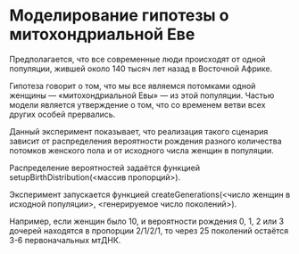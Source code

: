 # Моделирование гипотезы о митохондриальной Еве

Предполагается, что все современные люди происходят от одной популяции,
жившей около 140 тысяч лет назад в Восточной Африке. 

Гипотеза говорит о том, что мы все являемся потомками одной женщины — 
«митохондриальной Евы» — из этой популяции. Частью модели является 
утверждение о том, что со временем ветви всех других особей прервались.

Данный эксперимент показывает, что реализация такого сценария зависит 
от распределения вероятности рождения разного количества потомков женского пола и
от исходного числа женщин в популяции.

Распределение вероятностей задаётся функцией setupBirthDistribution(<массив пропорций>).

Эксперимент запускается функцией createGenerations(<число женщин в исходной популяции>, <генерируемое число поколений>).

Например, если женщин было 10, и вероятности рождения 
0, 1, 2 или 3 дочерей находятся в пропорции 2/1/2/1, то через 25 поколений
остаётся 3-6 первоначальных мтДНК. 
